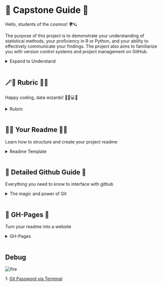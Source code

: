 # 🚀 Capstone Guide 🤖
Hello, students of the cosmos! 🌍🪐

The purpose of this project is to demonstrate your understanding of statistical methods, your proficiency in R or Python, and your ability to effectively communicate your findings. The project also aims to familiarize you with version control systems and project management on GitHub.

<details>
<summary> Expand to Understand </summary>
  
  <br>
  In this repository, you'll find several resources to guide you along your journey:
  <br>

  - 📜 A detailed **Rubric** with our project expectations and grading criteria.
  - 🧙‍♀️ A **README.md Template** to help you create a thorough and concise project description.
  - 🤖 Clear **Instructions for Pushing to Github** to ensure your work is shared and preserved.
  - 🌍 A simple guide on **Turning a Github Repo into GH-Pages**, making your project easily accessible and presentable to anyone in the universe!

   <br>

  Please read through all the materials carefully. As always, don't hesitate to ask questions if anything is unclear—we're here to help. Most importantly, remember that this project is a chance for you to showcase your learning and creativity. So, be bold, have fun, and reach for the stars!

</details>
<br>

## 🪄💫 Rubric 🌟🔮
Happy coding, data wizards! 🧙‍♀️💻🔮

<details>
<summary> Rubric </summary>

## Project Understanding and Implementation (40 points)
- [ ] Demonstrates a clear understanding of the statistical methods used in the project (10 points)
- [ ] Applies appropriate statistical techniques to analyze the data (15 points)
- [ ] Implements the analysis in R or Python with correct usage of relevant libraries (15 points)

## Communication of Findings (30 points)
- [ ] Provides a thorough and concise project description in the README.md file (10 points)
- [ ] Clearly explains the data used and its relevance to the project (5 points)
- [ ] Describes the analysis conducted and the results obtained (10 points)
- [ ] Presents clear conclusions based on the analysis (5 points)

## Version Control and Project Management (30 points)
- [ ] Utilizes Git for version control and pushes regular commits (10 points)
- [ ] Maintains a well-organized project structure with appropriate file naming and documentation (10 points)
- [ ] Collaborates effectively on GitHub, demonstrating the ability to clone, pull, and push changes (10 points)

</details>

<br>
  
## 🧙‍♀️ Your Readme 🧙‍♀️
 
Learn how to structure and create your project readme
 
 <details>
 <summary> Readme Template </summary>
   
# 🧙‍♀️ README.md Template 📖🔖

```markdown
# 🌠 Project Title

## 🚀 Introduction

Describe the goal of your project here.

## 🧩 Dependencies

- R (version)
- R packages: dplyr, ggplot2, etc.

## 📊 Data

Describe your data here.

## 🔬 Analysis

Describe your analysis here.

## 📈 Results

Describe your results here.

## 💡 Conclusion

What conclusions can be drawn from your analysis?

## 🎬 Example Run

Explain how to run an example of your project.
```  
</details>

<br>

## 🔬 Detailed Github Guide 🔬
Everything you need to know to interface with github
  
<details>
<summary> The magic and power of Git </summary>
  
## 🤖 Instructions for Pushing to Github 🌌

Follow these steps to push your project to Github:

1. 📍 **Navigate to your local project in your terminal**

    Open your terminal or command prompt and use the `cd` command to navigate to the directory where your project is located.
   
    ```bash
    cd path/to/your/project
    ```

2. 📚 **Initialize a Git repository**

    Initialize a new Git repository in your project directory.

    ```bash
    git init
    ```

3. ➕ **Add all project files**

    Use the `git add` command to stage all the files in your project for commit. The `.` tells Git to add all the files in the current directory.

    ```bash
    git add .
    ```

4. ✍️ **Commit your files**

    Commit the staged files. This is like creating a snapshot of your project at this point in time.

    ```bash
    git commit -m "Initial commit"
    ```

5. 🌐 **Create a new repository on GitHub**

    Navigate to [GitHub](https://github.com) in your web browser and create a new repository. Do not initialize the new repository with a README, .gitignore, or License. We will push these files from our local repository.

6. 🔄 **Add the remote repository**

    Back in your terminal, use the `git remote add` command to link your local repository to the remote repository on GitHub. Replace `[Your GitHub Repo URL]` with the URL of your new GitHub repository.

    ```bash
    git remote add origin [Your GitHub Repo URL]
    ```

7. ⬆️ **Push your code**

    Use the `git push` command to push your local commits to the remote repository on GitHub.

    ```bash
    git push -u origin master
    ```

Congratulations! 🎉 Your project is now on GitHub!
  
  
 To be done via the terminal:

1. Clone a local copy of this repo.
2. Create a folder with your name. Add it to your clone.
3. In your folder, add a readme.md with a short intro about your project
4. In the readme, explain the actions clone, pull, and push using basic markdown
5. Add you project script to your folder, and push changes with the commit message of your name.
6. Locally pull all changes to demonstrate version control.

  
</details>

<br>

## 🚀 GH-Pages 🚀
Turn your readme into a website

<details>
<summary> GH-Pages </summary>
  
# 🌍🪐 Turning a GitHub Repo into GH-Pages 🌌🌟

This guide will walk you through the steps to turn your GitHub repository into a GitHub Pages site, making your project easily accessible and presentable to anyone in the universe! 🚀🌟🌈

## Prerequisites 🧰🔧

Before getting started, make sure you have the following:

- A GitHub account 💻🌐
- A repository with the project you want to publish as a GitHub Pages site 📂🚀

## Steps 🚀🔮

1. **Navigate to your GitHub repository**

   Open your web browser and go to your GitHub repository where your project is located.

2. **Go to the "Settings" tab**

   Once you're in your repository, click on the "Settings" tab located near the 🔝⚙️ of the page.

3. **Scroll down to the "GitHub Pages" section**

   Scroll down the settings page until you find the "GitHub Pages" section.

4. **Select the source branch**

   Under the "Source" section, choose the branch you want to use for GitHub Pages. It can be the `main` branch or any other branch containing the content you want to publish.

5. **Save the changes**

   After selecting the source branch, click on the "Save" button to apply the changes.

6. **Wait for the site to build**

   GitHub will build your GitHub Pages site automatically. It may take a few moments for the site to be created and become available.

7. **Access your GitHub Pages site**

   Once the site is built, you will see a green box in the "GitHub Pages" section with a link to your published site. Click on the link to access your GitHub Pages site.

Congratulations! 🎉 Your GitHub repository is now a GitHub Pages site! 🌟🔮🎉

## Customizing your GitHub Pages site 🎨✨

You can further customize your GitHub Pages site by adding a custom domain, choosing a theme, and modifying the site's settings. Refer to the [GitHub Pages documentation](https://docs.github.com/en/pages) for more information and unleash your creativity! 🌈💫🎉
  
</details>

<br>

## Debug

![fire](https://media3.giphy.com/media/dbtDDSvWErdf2/giphy.gif?cid=ecf05e47z1vctwpkuqupy6arzcik6gga61ltmfnulsyndhs9&ep=v1_gifs_search&rid=giphy.gif&ct=g)


1: [Git Password via Terminal](https://docs.github.com/en/authentication/keeping-your-account-and-data-secure/creating-a-personal-access-token)

